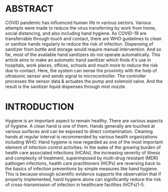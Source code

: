 # ABSTRACT
COVID pandemic has influenced human life in various sectors. Various attempts were made to reduce the virus transferring by work from home, social distancing, and also including hand hygiene. As COVID-19 are transferrable through touch and contact, there are WHO guidelines to clean or sanitize hands regularly to reduce the risk of infection. Dispensing of sanitizer from bottle and storage would require manual intervention. And so far, most of the available hand sanitizers do not operate automatically. This article aims to make an automatic hand sanitizer which finds it's use in hospitals, work places, offices, schools and much more to reduce the risk due to contact. Here, the system can sense the proximity with the help of ultrasonic sensor and sends signal to microcontroller. The controller processes the sensor data & actuates the pump and solenoid valve. And the result is the sanitizer liquid dispenses through mist nozzle.

# INTRODUCTION
Hygiene is an important aspect to remain healthy. There are various
aspects of hygiene. A clean hand is one of them. Hands generally
are touched at various surfaces and can be exposed to direct
contamination. Cleaning hands at regular interval is recommended by
various health organizations including WHO.
Hand hygiene is now regarded as one of the most important element
of infection control activities. In the wake of the growing burden
of health care associated infections (HCAIs), the increasing
severity of illness and complexity of treatment, superimposed by
multi-drug resistant (MDR) pathogen infections, health care
practitioners (HCPs) are reversing back to the basics of infection
preventions by simple measures like hand hygiene. This is because
enough scientific evidence supports the observation that if
properly implemented, hand hygiene alone can significantly reduce
the risk of cross-transmission of infection in healthcare
facilities (HCFs)1-5.

# 


